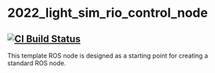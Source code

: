 # 2022_light_sim_rio_control_node
[![CI Build Status](https://github.com/frcteam195/2022_light_sim_rio_control_node/actions/workflows/main.yml/badge.svg)](https://github.com/frcteam195/2022_light_sim_rio_control_node/actions/workflows/main.yml)
---
This template ROS node is designed as a starting point for creating a standard ROS node.

